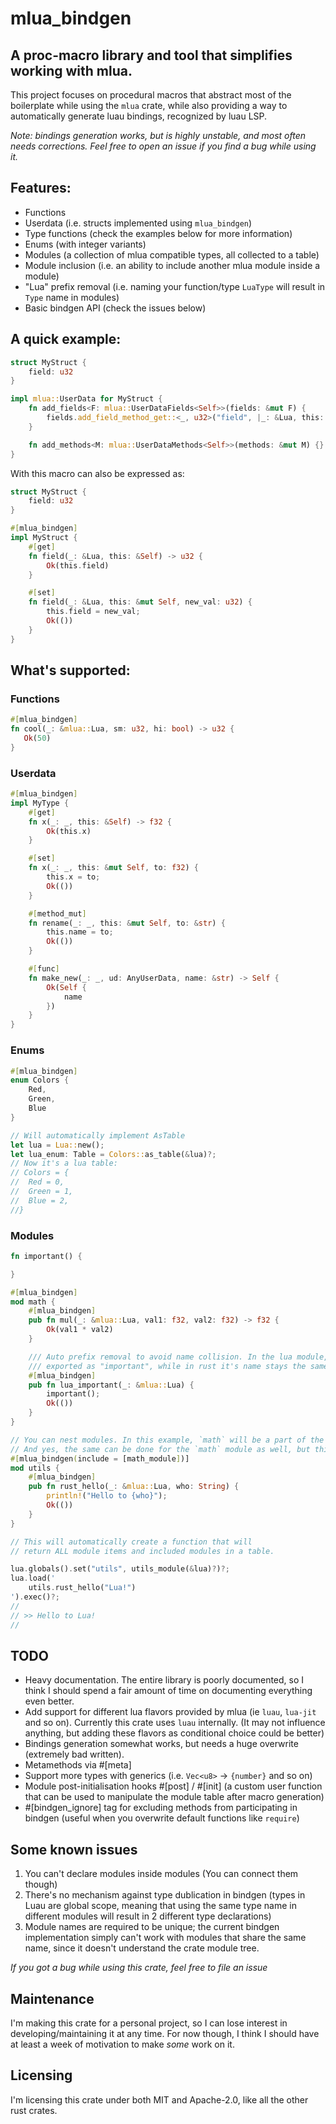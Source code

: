 # mlua_bindgen
## A proc-macro library and tool that simplifies working with mlua.

This project focuses on procedural macros that abstract most of the boilerplate while using the `mlua`
crate, while also providing a way to automatically generate luau bindings, recognized by luau LSP.

*Note: bindings generation works, but is highly unstable, and most often needs corrections.*
*Feel free to open an issue if you find a bug while using it.*

## Features:
- Functions
- Userdata (i.e. structs implemented using `mlua_bindgen`)
- Type functions (check the examples below for more information)
- Enums (with integer variants)
- Modules (a collection of mlua compatible types, all collected to a table)
- Module inclusion (i.e. an ability to include another mlua module inside a module)
- "Lua" prefix removal (i.e. naming your function/type `LuaType` will result in `Type` name in modules)
- Basic bindgen API (check the issues below)

## A quick example:
```rust
struct MyStruct {
    field: u32
}

impl mlua::UserData for MyStruct {
    fn add_fields<F: mlua::UserDataFields<Self>>(fields: &mut F) { 
        fields.add_field_method_get::<_, u32>("field", |_: &Lua, this: &Self| Ok(this.field));
    }

    fn add_methods<M: mlua::UserDataMethods<Self>>(methods: &mut M) {}
}
```

With this macro can also be expressed as:
```rust
struct MyStruct {
    field: u32
}

#[mlua_bindgen]
impl MyStruct {
    #[get]
    fn field(_: &Lua, this: &Self) -> u32 {
        Ok(this.field)
    }

    #[set]
    fn field(_: &Lua, this: &mut Self, new_val: u32) {
        this.field = new_val;
        Ok(())
    }
}
```

## What's supported:

### Functions
```rust
#[mlua_bindgen]
fn cool(_: &mlua::Lua, sm: u32, hi: bool) -> u32 {
   Ok(50)
}
```
### Userdata
```rust
#[mlua_bindgen]
impl MyType {
    #[get]
    fn x(_: _, this: &Self) -> f32 {
        Ok(this.x)
    }

    #[set]
    fn x(_: _, this: &mut Self, to: f32) {
        this.x = to;
        Ok(())
    }

    #[method_mut]
    fn rename(_: _, this: &mut Self, to: &str) {
        this.name = to;
        Ok(())
    }

    #[func]
    fn make_new(_: _, ud: AnyUserData, name: &str) -> Self {
        Ok(Self {
            name
        })
    }
}
```
### Enums
```rust
#[mlua_bindgen]
enum Colors {
    Red,
    Green,
    Blue
}

// Will automatically implement AsTable
let lua = Lua::new();
let lua_enum: Table = Colors::as_table(&lua)?;
// Now it's a lua table:
// Colors = {
//  Red = 0,
//  Green = 1,
//  Blue = 2,
//}
```
### Modules
```rust
fn important() {

}

#[mlua_bindgen]
mod math {
    #[mlua_bindgen]
    pub fn mul(_: &mlua::Lua, val1: f32, val2: f32) -> f32 {
        Ok(val1 * val2)
    }

    /// Auto prefix removal to avoid name collision. In the lua module, this function instead will be
    /// exported as "important", while in rust it's name stays the same
    #[mlua_bindgen]
    pub fn lua_important(_: &mlua::Lua) {
        important();
        Ok(())
    }
}

// You can nest modules. In this example, `math` will be a part of the `utils` module.
// And yes, the same can be done for the `math` module as well, but this is not shown here for simplicity.
#[mlua_bindgen(include = [math_module])]
mod utils {
    #[mlua_bindgen]
    pub fn rust_hello(_: &mlua::Lua, who: String) {
        println!("Hello to {who}");
        Ok(())
    }
}

// This will automatically create a function that will 
// return ALL module items and included modules in a table.

lua.globals().set("utils", utils_module(&lua)?)?;
lua.load('
    utils.rust_hello("Lua!")
').exec()?;
//
// >> Hello to Lua!
//
```

## TODO
- Heavy documentation. The entire library is poorly documented, so I think I should spend a fair amount
of time on documenting everything even better.
- Add support for different lua flavors provided by mlua (ie `luau`, `lua-jit` and so on). Currently this crate
uses `luau` internally. (It may not influence anything, but adding these flavors as conditional choice could be
better)
- Bindings generation somewhat works, but needs a huge overwrite (extremely bad written).
- Metamethods via #[meta]
- Support more types with generics (i.e. `Vec<u8>` -> `{number}` and so on)
- Module post-initialisation hooks #[post] / #[init] (a custom user function that can be used to manipulate the module table
after macro generation)
- #[bindgen_ignore] tag for excluding methods from participating in bindgen (useful when you overwrite default functions like `require`)

## Some known issues
1. You can't declare modules inside modules (You can connect them though)
2. There's no mechanism against type dublication in bindgen (types in Luau are global scope, meaning that using the same type name in different modules will result in 2 different type declarations) 
3. Module names are required to be unique; the current bindgen implementation simply can't work with modules that
share the same name, since it doesn't understand the crate module tree.

*If you got a bug while using this crate, feel free to file an issue*

## Maintenance
I'm making this crate for a personal project, so I can lose interest in developing/maintaining it at any time.
For now though, I think I should have at least a week of motivation to make *some* work on it.

## Licensing
I'm licensing this crate under both MIT and Apache-2.0, like all the other rust crates.